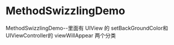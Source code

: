 # MethodSwizzlingDemo

MethodSwizzlingDemo--里面有 UIView 的 setBackGroundColor和 UIViewController的 viewWillAppear 两个分类


